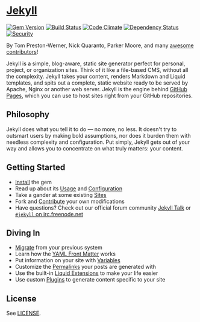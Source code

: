 # [Jekyll](http://jekyllrb.com/)

[![Gem Version](https://img.shields.io/gem/v/jekyll.svg)](https://rubygems.org/gems/jekyll)
[![Build Status](https://img.shields.io/travis/jekyll/jekyll/master.svg)](https://travis-ci.org/jekyll/jekyll)
[![Code Climate](https://img.shields.io/codeclimate/github/jekyll/jekyll.svg)](https://codeclimate.com/github/jekyll/jekyll)
[![Dependency Status](https://img.shields.io/gemnasium/jekyll/jekyll.svg)](https://gemnasium.com/jekyll/jekyll)
[![Security](https://hakiri.io/github/jekyll/jekyll/master.svg)](https://hakiri.io/github/jekyll/jekyll/master)

By Tom Preston-Werner, Nick Quaranto, Parker Moore, and many [awesome contributors](https://github.com/jekyll/jekyll/graphs/contributors)!

Jekyll is a simple, blog-aware, static site generator perfect for personal, project, or organization sites. Think of it like a file-based CMS, without all the complexity. Jekyll takes your content, renders Markdown and Liquid templates, and spits out a complete, static website ready to be served by Apache, Nginx or another web server. Jekyll is the engine behind [GitHub Pages](http://pages.github.com), which you can use to host sites right from your GitHub repositories.

## Philosophy

Jekyll does what you tell it to do — no more, no less. It doesn't try to outsmart users by making bold assumptions, nor does it burden them with needless complexity and configuration. Put simply, Jekyll gets out of your way and allows you to concentrate on what truly matters: your content.

## Getting Started

* [Install](http://jekyllrb.com/docs/installation/) the gem
* Read up about its [Usage](http://jekyllrb.com/docs/usage/) and [Configuration](http://jekyllrb.com/docs/configuration/)
* Take a gander at some existing [Sites](https://wiki.github.com/jekyll/jekyll/sites)
* Fork and [Contribute](http://jekyllrb.com/docs/contributing/) your own modifications
* Have questions? Check out our official forum community [Jekyll Talk](https://talk.jekyllrb.com/) or [`#jekyll` on irc.freenode.net](https://botbot.me/freenode/jekyll/)

## Diving In

* [Migrate](http://import.jekyllrb.com/docs/home/) from your previous system
* Learn how the [YAML Front Matter](http://jekyllrb.com/docs/frontmatter/) works
* Put information on your site with [Variables](http://jekyllrb.com/docs/variables/)
* Customize the [Permalinks](http://jekyllrb.com/docs/permalinks/) your posts are generated with
* Use the built-in [Liquid Extensions](http://jekyllrb.com/docs/templates/) to make your life easier
* Use custom [Plugins](http://jekyllrb.com/docs/plugins/) to generate content specific to your site

## License

See [LICENSE](https://github.com/jekyll/jekyll/blob/master/LICENSE).
